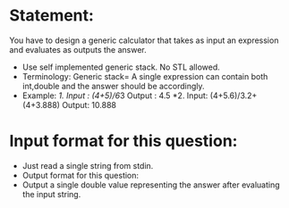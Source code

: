 # Statement: 
You have to design a generic calculator that
takes as input an expression and evaluates as outputs
the answer.
* Use self implemented generic stack. No STL
allowed.
* Terminology: Generic stack= A single expression can
contain both int,double and the answer should be
accordingly.
* Example: 
*1. Input : (4+5)/6*3 Output : 4.5
*2. Input: (4+5.6)/3.2+(4+3.888) Output: 10.888
 
# Input format for this question:
* Just read a single string from stdin.
* Output format for this question:
* Output a single double value representing the answer after evaluating the input string.
